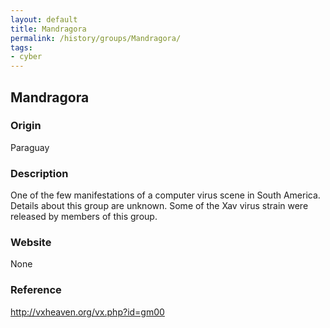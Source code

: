 ```yaml
---
layout: default
title: Mandragora
permalink: /history/groups/Mandragora/
tags:
- cyber
---
```


## Mandragora

### Origin
Paraguay

### Description
One of the few manifestations of a computer virus scene in South America. Details about this group are unknown. Some of the Xav virus strain were released by members of this group.

### Website
None

### Reference
http://vxheaven.org/vx.php?id=gm00
